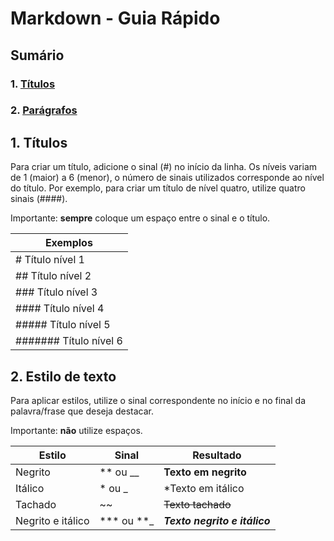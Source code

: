 # Markdown - Guia Rápido

## Sumário 
### 1. [Títulos](https://github.com/milemoliveira/markdown#1-Títulos)
### 2. [Parágrafos](https://github.com/milemoliveira/markdown#2-Estilo-de-texto)

## 1. Títulos
Para criar um título, adicione o sinal (#) no início da linha. Os níveis variam de 1 (maior) a 6 (menor), o número de sinais utilizados corresponde ao nível do título. Por exemplo, para criar um título de nível quatro, utilize quatro sinais (####).

Importante: **sempre** coloque um espaço entre o sinal e o título.

| Exemplos |
| ------------- | 
| # Título nível 1  | 
| ## Título nível 2  | 
| ### Título nível 3  | 
| #### Título nível 4  | 
| ##### Título nível 5  | 
| ####### Título nível 6  | 

## 2. Estilo de texto
Para aplicar estilos, utilize o sinal correspondente no início e no final da palavra/frase que deseja destacar.

Importante: **não** utilize espaços. 

| Estilo | Sinal | Resultado |
| ------ | ------ | ------ |
| Negrito | ** ou __ | **Texto em negrito** |
| Itálico | * ou _ | *Texto em itálico | 
| Tachado | ~~ | ~~Texto tachado~~ | 
| Negrito e itálico | *** ou **_ | **_Texto negrito e itálico_** | 
